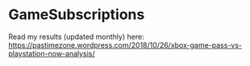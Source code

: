 # GameSubscriptions

Read my results (updated monthly) here: https://pastimezone.wordpress.com/2018/10/26/xbox-game-pass-vs-playstation-now-analysis/
